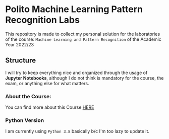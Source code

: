 # Polito Machine Learning Pattern Recognition Labs

This repository is made to collect my personal solution for the laboratories of the course:
`Machine Learning and Pattern Recognition` of the Academic Year 2022/23

## Structure
I will try to keep everything nice and organized through the usage of **Jupyter Notebooks**, although I do not think is mandatory for the course, the exam, or anything else for what matters.



### About the Course:
You can find more about this Course [HERE](https://didattica.polito.it/pls/portal30/gap.pkg_guide.viewGap?p_cod_ins=01URTOV&p_a_acc=2021&p_header=S&p_lang=IT&multi=N)


### Python Version
I am currently using `Python 3.8` basically b/c I'm too lazy to update it. 
